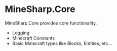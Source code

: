 ﻿# MineSharp.Core

MineSharp.Core provides core functionality. 

 - Logging
 - Minecraft Constants
 - Basic Minecraft types like Blocks, Entities, etc...